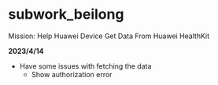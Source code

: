 # subwork\_beilong

Mission: Help Huawei Device Get Data From Huawei HealthKit

**2023/4/14**

- Have some issues with fetching the data
  - Show authorization error 